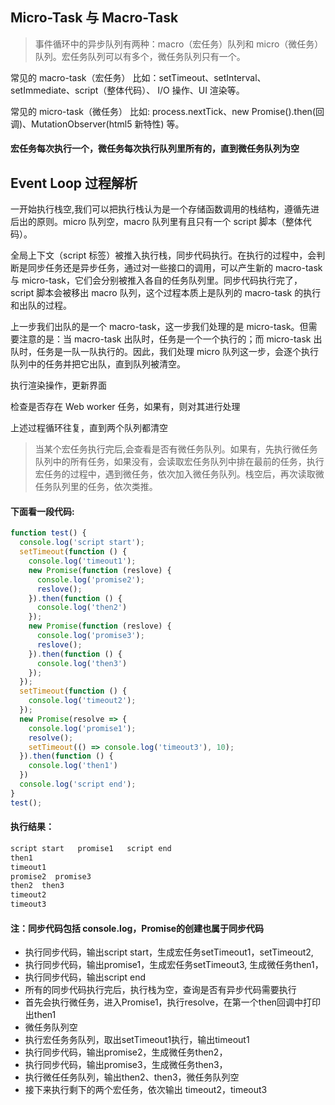 ## Micro-Task 与 Macro-Task

> 事件循环中的异步队列有两种：macro（宏任务）队列和 micro（微任务）队列。宏任务队列可以有多个，微任务队列只有一个。

常见的 macro-task（宏任务） 比如：setTimeout、setInterval、 setImmediate、script（整体代码）、 I/O 操作、UI 渲染等。

常见的 micro-task（微任务） 比如: process.nextTick、new Promise().then(回调)、MutationObserver(html5 新特性) 等。

#### 宏任务每次执行一个，微任务每次执行队列里所有的，直到微任务队列为空


## Event Loop 过程解析
一开始执行栈空,我们可以把执行栈认为是一个存储函数调用的栈结构，遵循先进后出的原则。micro 队列空，macro 队列里有且只有一个 script 脚本（整体代码）。

全局上下文（script 标签）被推入执行栈，同步代码执行。在执行的过程中，会判断是同步任务还是异步任务，通过对一些接口的调用，可以产生新的 macro-task 与 micro-task，它们会分别被推入各自的任务队列里。同步代码执行完了，script 脚本会被移出 macro 队列，这个过程本质上是队列的 macro-task 的执行和出队的过程。

上一步我们出队的是一个 macro-task，这一步我们处理的是 micro-task。但需要注意的是：当 macro-task 出队时，任务是一个一个执行的；而 micro-task 出队时，任务是一队一队执行的。因此，我们处理 micro 队列这一步，会逐个执行队列中的任务并把它出队，直到队列被清空。

执行渲染操作，更新界面

检查是否存在 Web worker 任务，如果有，则对其进行处理

上述过程循环往复，直到两个队列都清空
  
> 当某个宏任务执行完后,会查看是否有微任务队列。如果有，先执行微任务队列中的所有任务，如果没有，会读取宏任务队列中排在最前的任务，执行宏任务的过程中，遇到微任务，依次加入微任务队列。栈空后，再次读取微任务队列里的任务，依次类推。

#### 下面看一段代码:
``` javascript
function test() {
  console.log('script start');
  setTimeout(function () {
    console.log('timeout1');
    new Promise(function (reslove) {
      console.log('promise2');
      reslove();
    }).then(function () {
      console.log('then2')
    });
    new Promise(function (reslove) {
      console.log('promise3');
      reslove();
    }).then(function () {
      console.log('then3')
    });
  });
  setTimeout(function () {
    console.log('timeout2');
  });
  new Promise(resolve => {
    console.log('promise1');
    resolve();
    setTimeout(() => console.log('timeout3'), 10);
  }).then(function () {
    console.log('then1')
  })
  console.log('script end');
}
test();
```

#### 执行结果：

```js
script start   promise1   script end
then1
timeout1
promise2  promise3
then2  then3
timeout2
timeout3
```

#### 注：同步代码包括 console.log，Promise的创建也属于同步代码

- 执行同步代码，输出script start，生成宏任务setTimeout1，setTimeout2, 
- 执行同步代码，输出promise1，生成宏任务setTimeout3, 生成微任务then1，
- 执行同步代码，输出script end
- 所有的同步代码执行完后，执行栈为空，查询是否有异步代码需要执行
- 首先会执行微任务，进入Promise1，执行resolve，在第一个then回调中打印出then1
- 微任务队列空
- 执行宏任务务队列，取出setTimeout1执行，输出timeout1
- 执行同步代码，输出promise2，生成微任务then2，
- 执行同步代码，输出promise3，生成微任务then3，
- 执行微任任务队列，输出then2、then3，微任务队列空
- 接下来执行剩下的两个宏任务，依次输出 timeout2，timeout3

                    